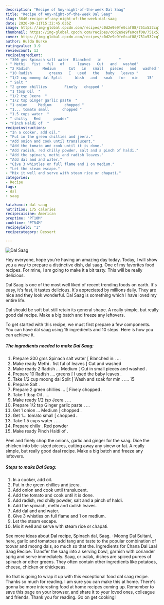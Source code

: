 ```yaml
---
description: "Recipe of Any-night-of-the-week Dal Saag"
title: "Recipe of Any-night-of-the-week Dal Saag"
slug: 5646-recipe-of-any-night-of-the-week-dal-saag
date: 2020-09-11T15:32:45.635Z
image: https://img-global.cpcdn.com/recipes/c0d2e9e9fe0caf08/751x532cq70/dal-saag-recipe-main-photo.jpg
thumbnail: https://img-global.cpcdn.com/recipes/c0d2e9e9fe0caf08/751x532cq70/dal-saag-recipe-main-photo.jpg
cover: https://img-global.cpcdn.com/recipes/c0d2e9e9fe0caf08/751x532cq70/dal-saag-recipe-main-photo.jpg
author: Hulda Burke
ratingvalue: 3.9
reviewcount: 13
recipeingredient:
- "300 gms Spinach salt water  Blanched   in        "
- " Methi   fist   ful   of      leaves   Cut   and   washed"
- "2 Radish      Medium      Cut   in   small   pieces   and   washed "
- "10 Radish        greens   I   used   the   baby   leaves "
- "1/2 cup moong dal Split      Wash   and   soak   for   min    15"
- " Salt "
- "2 green chillies        Finely   chopped "
- "1 tbsp Oil  "
- "1/2 tsp Jeera  "
- "1/2 tsp Ginger garlic paste  "
- "1 onion     Medium      chopped "
- "1... tomato small      chopped "
- "1.5 cups water  "
- " chilly   Red      powder"
- "Pinch Haldi of  "
recipeinstructions:
- "In a cooker, add oil."
- "Put in the green chillies and jeera."
- "Add onion and cook until translucent."
- "Add the tomato and cook until it is done."
- "Add radish, red chilly powder, salt and a pinch of haldi."
- "Add the spinach, methi and radish leaves."
- "Add dal and and water."
- "Give 3 whistles on full flame and 1 on medium."
- "Let the steam escape."
- "Mix it well and serve with steam rice or chapati."
categories:
- Recipe
tags:
- dal
- saag

katakunci: dal saag 
nutrition: 175 calories
recipecuisine: American
preptime: "PT10M"
cooktime: "PT54M"
recipeyield: "1"
recipecategory: Dessert

---
```



![Dal Saag](https://img-global.cpcdn.com/recipes/c0d2e9e9fe0caf08/751x532cq70/dal-saag-recipe-main-photo.jpg)

Hey everyone, hope you're having an amazing day today. Today, I will show you a way to prepare a distinctive dish, dal saag. One of my favorites food recipes. For mine, I am going to make it a bit tasty. This will be really delicious.

Dal Saag is one of the most well liked of recent trending foods on earth. It's easy, it's fast, it tastes delicious. It's appreciated by millions daily. They are nice and they look wonderful. Dal Saag is something which I have loved my entire life.

Dal should be soft but still retain its general shape. A really simple, but really good dal recipe. Make a big batch and freeze any leftovers.


To get started with this recipe, we must first prepare a few components. You can have dal saag using 15 ingredients and 10 steps. Here is how you can achieve it.

<!--inarticleads1-->

##### The ingredients needed to make Dal Saag:

1. Prepare 300 gms Spinach salt water [ Blanched   in       . ...
1. Make ready  Methi .  fist   ful   of      leaves  [ Cut   and   washed
1. Make ready 2 Radish ...     Medium     [ Cut   in   small   pieces   and   washed .
1. Prepare 10 Radish ....       greens  [ I   used   the   baby   leaves .
1. Take 1/2 cup moong dal Split     [ Wash   and   soak   for   min . ....  15
1. Prepare  Salt .
1. Prepare 2 green chillies ...      [ Finely   chopped .
1. Take 1 tbsp Oil . ...
1. Make ready 1/2 tsp Jeera . ...
1. Prepare 1/2 tsp Ginger garlic paste . ...
1. Get 1 onion ...    Medium     [ chopped .
1. Get 1... tomato small     [ chopped .
1. Take 1.5 cups water . ...
1. Prepare  chilly .  Red      powder
1. Make ready Pinch Haldi of  .


Peel and finely chop the onions, garlic and ginger for the saag. Dice the chicken into bite-sized pieces, cutting away any sinew or fat. A really simple, but really good daal recipe. Make a big batch and freeze any leftovers. 

<!--inarticleads2-->

##### Steps to make Dal Saag:

1. In a cooker, add oil.
1. Put in the green chillies and jeera.
1. Add onion and cook until translucent.
1. Add the tomato and cook until it is done.
1. Add radish, red chilly powder, salt and a pinch of haldi.
1. Add the spinach, methi and radish leaves.
1. Add dal and and water.
1. Give 3 whistles on full flame and 1 on medium.
1. Let the steam escape.
1. Mix it well and serve with steam rice or chapati.


See more ideas about Dal recipe, Spinach dal, Saag. · Moong Dal Sultani, here, garlic and tomatoes add tang and taste to the popular combination of toovar and moong dals, so much so that the. Ingredients for Chana Dal Laal Saag Recipe. Transfer the saag into a serving bowl, garnish with coriander sprig and serve immediately. Saag, or palak, dishes are spiced purees of spinach or other greens. They often contain other ingredients like potatoes, cheese, chicken or chickpeas. 

So that is going to wrap it up with this exceptional food dal saag recipe. Thanks so much for reading. I am sure you can make this at home. There's gonna be more interesting food at home recipes coming up. Remember to save this page on your browser, and share it to your loved ones, colleague and friends. Thank you for reading. Go on get cooking!
